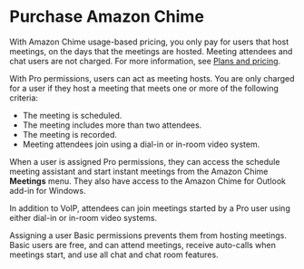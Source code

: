 # Purchase Amazon Chime<a name="purchase-chime"></a>

With Amazon Chime usage\-based pricing, you only pay for users that host meetings, on the days that the meetings are hosted\. Meeting attendees and chat users are not charged\. For more information, see [Plans and pricing](https://aws.amazon.com/chime/pricing)\.

With Pro permissions, users can act as meeting hosts\. You are only charged for a user if they host a meeting that meets one or more of the following criteria:
+ The meeting is scheduled\.
+ The meeting includes more than two attendees\.
+ The meeting is recorded\.
+ Meeting attendees join using a dial\-in or in\-room video system\.

When a user is assigned Pro permissions, they can access the schedule meeting assistant and start instant meetings from the Amazon Chime **Meetings** menu\. They also have access to the Amazon Chime for Outlook add\-in for Windows\. 

In addition to VoIP, attendees can join meetings started by a Pro user using either dial\-in or in\-room video systems\. 

Assigning a user Basic permissions prevents them from hosting meetings\. Basic users are free, and can attend meetings, receive auto\-calls when meetings start, and use all chat and chat room features\. 